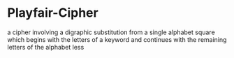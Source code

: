 # Playfair-Cipher
a cipher involving a digraphic substitution from a single alphabet square which begins with the letters of a keyword and continues with the remaining letters of the alphabet less
